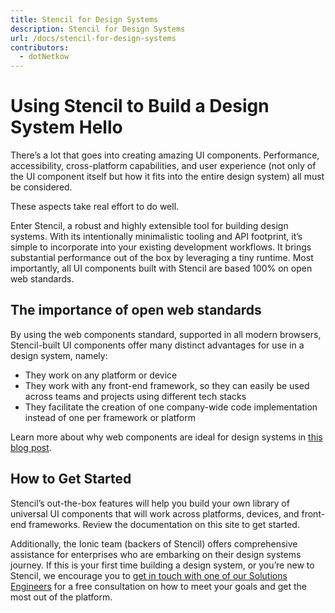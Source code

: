 ```yaml
---
title: Stencil for Design Systems
description: Stencil for Design Systems
url: /docs/stencil-for-design-systems
contributors:
  - dotNetkow
---
```


# Using Stencil to Build a Design System Hello

There’s a lot that goes into creating amazing UI components. Performance, accessibility, cross-platform capabilities, and user experience (not only of the UI component itself but how it fits into the entire design system) all must be considered.

These aspects take real effort to do well.

Enter Stencil, a robust and highly extensible tool for building design systems. With its intentionally minimalistic tooling and API footprint, it’s simple to incorporate into your existing development workflows. It brings substantial performance out of the box by leveraging a tiny runtime. Most importantly, all UI components built with Stencil are based 100% on open web standards.

## The importance of open web standards
By using the web components standard, supported in all modern browsers, Stencil-built UI components offer many distinct advantages for use in a design system, namely:

* They work on any platform or device
* They work with any front-end framework, so they can easily be used across teams and projects using different tech stacks
* They facilitate the creation of one company-wide code implementation instead of one per framework or platform

Learn more about why web components are ideal for design systems in [this blog post](https://blog.ionicframework.com/5-reasons-web-components-are-perfect-for-design-systems/).

## How to Get Started
Stencil’s out-the-box features will help you build your own library of universal UI components that will work across platforms, devices, and front-end frameworks. Review the documentation on this site to get started.

Additionally, the Ionic team (backers of Stencil) offers comprehensive assistance for enterprises who are embarking on their design systems journey. If this is your first time building a design system, or you’re new to Stencil, we encourage you to [get in touch with one of our Solutions Engineers](https://ionicframework.com/sales?product_of_interest=Design%20Systems) for a free consultation on how to meet your goals and get the most out of the platform.